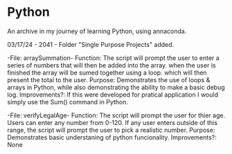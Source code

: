 # Python
An archive in my journey of learning Python, using annaconda.

03/17/24 - 2041 - Folder "Single Purpose Projects" added.

  -File: arraySummation- 
    Function: The script will prompt the user to enter a series of numbers that will then be added into the array. when the user is finished the array will be sumed together using a loop. which will then present the total to the user.
    Purpose: Demonstrates the use of loops & arrays in Python, while also demonstrating the ability to make a basic debug log.
    Improvements?: If this were developed for pratical application I would simply use the Sum() command in Python.
    
  -File: verifyLegalAge- 
    Function: The script will prompt the user for thier age. Users can enter any number from 0-120. If any user enters outside of this range, the script will prompt the user to pick a realistic number.
    Purpose: Demonstrates basic understaning of python funcionality.
    Improvements?: None

